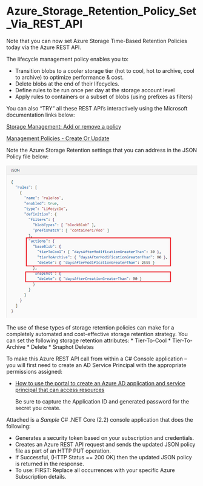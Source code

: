 # Azure_Storage_Retention_Policy_Set_Via_REST_API

Note that you can now set Azure Storage Time-Based Retention Policies today via the Azure REST API. 

The lifecycle management policy enables you to:
* Transition blobs to a cooler storage tier (hot to cool, hot to archive, cool to archive) to optimize performance & cost.
* Delete blobs at the end of their lifecycles.
* Define rules to be run once per day at the storage account level
* Apply rules to containers or a subset of blobs (using prefixes as filters)

You can also “TRY” all these REST API’s interactively using the Microsoft documentation links below: 

   [Storage Management: Add or remove a policy](https://docs.microsoft.com/en-us/azure/storage/blobs/storage-lifecycle-management-concepts#add-or-remove-a-policy)

   [Management Policies - Create Or Update](https://docs.microsoft.com/en-us/rest/api/storagerp/managementpolicies/createorupdate)

Note the Azure Storage Retention settings that you can address in the JSON Policy file below:

   ![Azure_Storage_Retention_Policy](Azure_Storage_Retention_Policy.png)

The use of these types of storage retention policies can make for a completely automated and cost-effective storage retention strategy.
You can set the following storage retention attributes:
      * Tier-To-Cool
      * Tier-To-Archive
      * Delete
      * Snaphot Deletes

To make this Azure REST API call from within a C# Console application – you will first need to create an AD Service Principal with the appropriate permissions assigned:

 * [How to use the portal to create an Azure AD application and service principal that can access resources](https://docs.microsoft.com/en-us/azure/active-directory/develop/howto-create-service-principal-portal)
 
   Be sure to capture the Application ID and generated password for the secret you create.

Attached is a *Sample* C# .NET Core (2.2) console application that does the following:
*	Generates a security token based on your subscription and credentials.
*	Creates an Azure REST API request and sends the updated JSON policy file as part of an HTTP PUT operation.
*	If Successful, (HTTP Status == 200 OK) then the updated JSON policy is returned in the response.
*	To use: FIRST: Replace all <YOUR INFO> occurrences with your specific Azure Subscription details.
